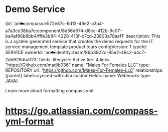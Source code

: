 # Demo Service

(id: 'ari:cloud:compass:e572e87c-6d12-46e2-a3a4-a7a3ce38ba7e:component/8d56d674-d8cc-412b-9c07-ba4af86b8bb4/fffe3b84-4228-413f-b7cd-23803a78aaf1'
description: This is a system generated service that creates the demo requests for the IT service management template product tours
configVersion: 1
typeId: SERVICE
ownerId: 'ari:cloud:identity::team/89b3922c-85e2-49c2-a4c7-2dd928dbdf23'
fields:
lifecycle: Active
tier: 4
links: "https://Github.com/madib036"
name: "Males For Females LLC"
type: REPOSITORY
url: 'https://github.com/Males-For-Females-LLC'
relationships: {parent}
labels:synced-with-Jim
customFields:
name: Webhooks
type: JAVA)

Learn more about formatting compass.yml:
# https://go.atlassian.com/compass-yml-format